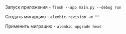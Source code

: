 Запуск приложения - `flask --app main.py --debug run`

Создать мигарцию - `alembic revision -m ""`

Применить миграцию - `alembic upgrade head`